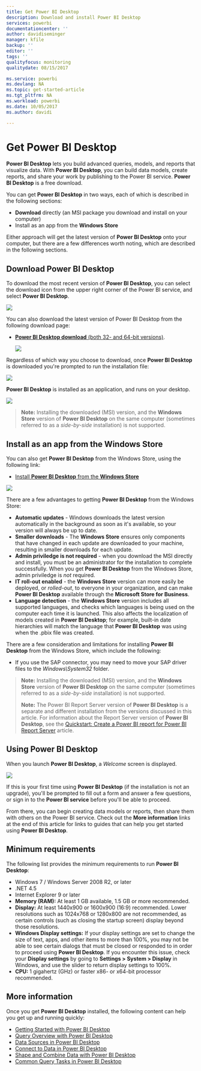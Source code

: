 ```yaml
---
title: Get Power BI Desktop
description: Download and install Power BI Desktop
services: powerbi
documentationcenter: ''
author: davidiseminger
manager: kfile
backup: ''
editor: ''
tags: ''
qualityfocus: monitoring
qualitydate: 08/15/2017

ms.service: powerbi
ms.devlang: NA
ms.topic: get-started-article
ms.tgt_pltfrm: NA
ms.workload: powerbi
ms.date: 10/05/2017
ms.author: davidi

---
```

# Get Power BI Desktop
**Power BI Desktop** lets you build advanced queries, models, and reports that visualize data. With **Power BI Desktop**, you can build data models, create reports, and share your work by publishing to the Power BI service.  **Power BI Desktop** is a free download.

You can get **Power BI Desktop** in two ways, each of which is described in the following sections:

* **Download** directly (an MSI package you download and install on your computer)
* Install as an app from the **Windows Store**

Either approach will get the latest version of **Power BI Desktop** onto your computer, but there are a few differences worth noting, which are described in the following sections.

## Download Power BI Desktop
To download the most recent version of **Power BI Desktop**, you can select the download icon from the upper right corner of the Power BI service, and select **Power BI Desktop**.

![](media/desktop-get-the-desktop/getpbid_downloads.png)

You can also download the latest version of Power BI Desktop from the following download page:

* [**Power BI Desktop download** (both 32- and 64-bit versions)](https://powerbi.microsoft.com/desktop).
  
  [![](media/service-admin-power-bi-security/PBI_Security_01.png)](https://powerbi.microsoft.com/desktop)

Regardless of which way you choose to download, once **Power BI Desktop** is downloaded you're prompted to run the installation file:

![](media/desktop-get-the-desktop/getpbid_3.png)

**Power BI Desktop** is installed as an application, and runs on your desktop.

![](media/desktop-get-the-desktop/designer_gsg_install.png)

> **Note:** Installing the downloaded (MSI) version, and the **Windows Store** version of **Power BI Desktop** on the same computer (sometimes referred to as a *side-by-side* installation) is not supported.
> 
> 

## Install as an app from the Windows Store
You can also get **Power BI Desktop** from the Windows Store, using the following link:

* [Install **Power BI Desktop** from the **Windows Store**](http://aka.ms/pbidesktopstore)

![](media/desktop-get-the-desktop/getpbid_04.png)

There are a few advantages to getting **Power BI Desktop** from the Windows Store:

* **Automatic updates** - Windows downloads the latest version automatically in the background as soon as it's available, so your version will always be up to date.
* **Smaller downloads** - The **Windows Store** ensures only components that have changed in each update are downloaded to your machine, resulting in smaller downloads for each update.
* **Admin priviledge is not required** - when you download the MSI directly and install, you must be an administrator for the installation to complete successfully. When you get **Power BI Desktop** from the Windows Store, admin priviledge is *not* required.
* **IT roll-out enabled** - the **Windows Store** version can more easily be deployed, or *rolled-out*, to everyone in your organization, and can make **Power BI Desktop** available through the **Microsoft Store for Business**.
* **Language detection** - the **Windows Store** version includes all supported languages, and checks which languages is being used on the computer each time it is launched. This also affects the localization of models created in **Power BI Desktop**; for example, built-in date hierarchies will match the language that **Power BI Desktop** was using when the .pbix file was created.

There are a few consideration and limitations for installing **Power BI Desktop** from the Windows Store, which include the following:

* If you use the SAP connector, you may need to move your SAP driver files to the *Windows\System32* folder.

> **Note:** Installing the downloaded (MSI) version, and the **Windows Store** version of **Power BI Desktop** on the same computer (sometimes referred to as a *side-by-side* installation) is not supported.
> 
> **Note:** The Power BI Report Server version of **Power BI Desktop** is a separate and different installation from the versions discussed in this article. For information about the Report Server version of **Power BI Desktop**, see the [Quickstart: Create a Power BI report for Power BI Report Server](report-server/quickstart-create-powerbi-report.md) article.
> 
> 

## Using Power BI Desktop
When you launch **Power BI Desktop**, a *Welcome* screen is displayed.

![](media/desktop-get-the-desktop/getpbid_05.png)

If this is your first time using **Power BI Desktop** (if the installation is not an upgrade), you'll be prompted to fill out a form and answer a few questions, or sign in to the **Power BI service** before you'll be able to proceed.

From there, you can begin creating data models or reports, then share them with others on the Power BI service. Check out the **More information** links at the end of this article for links to guides that can help you get started using **Power BI Desktop**.

## Minimum requirements
The following list provides the minimum requirements to run **Power BI Desktop**:

* Windows 7 / Windows Server 2008 R2, or later
* .NET 4.5
* Internet Explorer 9 or later
* **Memory (RAM):** At least 1 GB available, 1.5 GB or more recommended.
* **Display:** At least 1440x900 or 1600x900 (16:9) recommended. Lower resolutions such as 1024x768 or 1280x800 are not recommended, as certain controls (such as closing the startup screen) display beyond those resolutions.
* **Windows Display settings:** If your display settings are set to change the size of text, apps, and other items to more than 100%, you may not be able to see certain dialogs that must be closed or responded to in order to proceed using **Power BI Desktop**. If you encounter this issue, check your **Display settings** by going to **Settings > System > Display** in Windows, and use the slider to return display settings to 100%.
* **CPU:** 1 gigahertz (GHz) or faster x86- or x64-bit processor recommended.

## More information
Once you get **Power BI Desktop** installed, the following content can help you get up and running quickly:

* [Getting Started with Power BI Desktop](desktop-getting-started.md)
* [Query Overview with Power BI Desktop](desktop-query-overview.md)
* [Data Sources in Power BI Desktop](desktop-data-sources.md)
* [Connect to Data in Power BI Desktop](desktop-connect-to-data.md)
* [Shape and Combine Data with Power BI Desktop](desktop-shape-and-combine-data.md)
* [Common Query Tasks in Power BI Desktop](desktop-common-query-tasks.md)   

